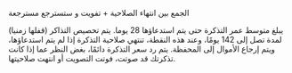 الجمع بين انتهاء الصلاحية + تفويت و ستسترجع مسترجعة

يبلغ متوسط عمر التذكرة حتى يتم استدعاؤها 28 يوما. يتم تحصيص التذاكر (قفلها زمنيا) لمدة تصل إلى 142 يومًا، وعند هذه النقطة، تنتهي صلاحية التذكرة إذا لم يتم استدعاؤها، ويتم إرجاع الأموال إلى المحفظة.
يتم رد سعر التذكرة دائمًا، بغض النظر عما إذا كانت تذكرتك قد صوتت، فوتت التصويت أو انتهت صلاحيتها.
